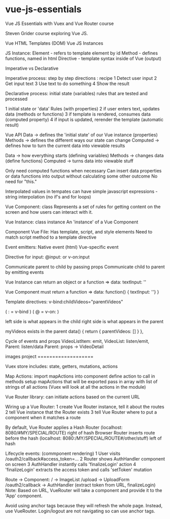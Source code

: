 # vue-js-essentials

Vue JS Essentials with Vuex and Vue Router course

Steven Grider course exploring Vue JS.

Vue HTML Templates (DOM)
Vue JS Instances

JS Instance:
Element - refers to template element by id
Method - defines functions, named in html
Directive - template syntax inside of Vue (output)

Imperative vs Declarative

Imperative process:
step by step directions : recipe
1 Detect user input
2 Get input text
3 Use text to do something
4 Show the result

Declarative process:
initial state (variables)
rules that are tested and processed

1 initial state or 'data'
Rules (with properties)
2 if user enters text, updates data (methods or functions)
3 if template is rendered, consumes data (computed property)
4 if input is updated, rerender the template (automatic result)

Vue API
Data -> defines the 'initial state' of our Vue instance (properties)
Methods -> defines the different ways our state can change
Computed -> defines how to turn the current data into viewable results

Data -> how everything starts (defining variables)
Methods -> changes data (define functions)
Computed -> turns data into viewable stuff

Only need computed functions when necessary
Can insert data properties or data functions into output without calculating some other outcome
No need for "this."

Interpolated values in tempates can have simple javascript expressions - string interpolation (no if's and for loops)

Vue Component: class
Represents a set of rules for getting content on the screen and how users can interact with it.

Vue Instance: class instance
An 'instance' of a Vue Component

Component Vue File:
Has template, script, and style elements
Need to match script method to a template directive

Event emitters:
Native event (html)
Vue-specific event


Directive for input:
@input: or v-on:input

Communicate parent to child by passing props
Communicate child to parent by emitting events

Vue Instance can return an object or a function
    => data: textInput: ''

Vue Component must return a function
    => data: function() { textInput: ''} }

Template directives:
v-bind:childVideos="parentVideos"

( : = v-bind )
( @ = v-on: )

left side is what appears in the child
right side is what appears in the parent

myVideos exists in the parent
    data() {
        return { parentVideos: [] }
    },

Cycle of events and props
VideoListItem: emit, VideoList: listen/emit, Parent: listen/data
Parent: props -> VideoDetail

images project ===================

Vuex store includes:
state, getters, mutations, actions

Map Actions:
import mapActions into component
define action to call in methods
setup mapActions that will be exported
pass in array with list of strings of all actions
(Vuex will look at all the actions in the module)

Vue Router library:
can initiate actions based on the current URL

Wiring up a Vue Router:
1 create Vue Router instance, tell it about the routes
2 tell Vue instance that the Router exists
3 tell Vue Router where to put a component when it matches a route

By default, Vue Router applies a Hash Router (localhost: 8080/#MY/SPECIAL/ROUTE) right of hash
Browser Router inserts route before the hash (localhost: 8080:/MY/SPECIAL/ROUTE#/other/stuff) left of hash

Lifecycle events: (commponent rendering)
1 User visits /oauth2/callback#access_token=...
2 Router shows AuthHandler component on screen
3 AuthHandler instantly calls 'finalizeLogin' action
4 'finalizeLogin' extracts the access token and calls 'setToken' mutation

Route -> Component:
/ -> ImageList
/upload -> UploadForm
/oauth2/callback -> AuthHandler (extract token from URL, finalizeLogin)
Note: Based on URL, VueRouter will take a component and provide it to the 'App' component.

Avoid using anchor tags because they will refresh the whole page. Instead, use VueRouter.
Login/logout are not navigating so can use anchor tags.
